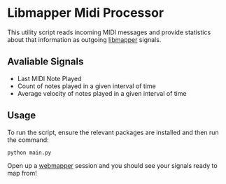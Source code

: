# Libmapper Midi Processor

This utility script reads incoming MIDI messages and provide statistics about that information as outgoing [libmapper](https://github.com/libmapper/libmapper) signals.

## Avaliable Signals

- Last MIDI Note Played
- Count of notes played in a given interval of time
- Average velocity of notes played in a given interval of time

## Usage

To run the script, ensure the relevant packages are installed and then run the command:

```python main.py```

Open up a [webmapper](https://github.com/libmapper/webmapper) session and you should see your signals ready to map from!